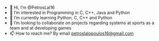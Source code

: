 - 👋 Hi, I’m @PetrosLal16
- 👀 I’m interested in Programming in C, C++, Java and Python
- 🌱 I’m currently learning Python, C, C++ and Python
- 💞️ I’m looking to collaborate on projects regarding systems at sports as a team and at developing games
- 📫 How to reach me? By email petroslalopoulos16@gmail.com
<!---
PetrosLal16/PetrosLal16 is a ✨ special ✨ repository because its `README.md` (this file) appears on your GitHub profile.
You can click the Preview link to take a look at your changes.
--->
